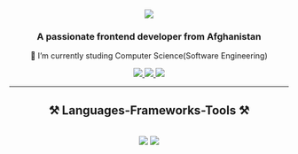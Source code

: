 <h1 align="center">
    <img src="https://readme-typing-svg.herokuapp.com/?font=Righteous&size=35&center=true&vCenter=true&width=500&height=70&duration=3000&lines=Hi+There!+👋;+I'm+Owais+Azizi!;" />
</h1>

<h3 align="center">A passionate frontend developer from Afghanistan</h3>


<div align="center">
 
 🔭 I’m currently studing Computer Science(Software Engineering)


 </div>
 
<div align="center"> 
  <a href="mailto:owaisazizi360@gmail.com">
    <img src="https://img.shields.io/badge/Gmail-333333?style=for-the-badge&logo=gmail&logoColor=red" />
  </a>
  <a href="https://linkedin.com/in/m-o-azizi" target="_blank">
    <img src="https://img.shields.io/badge/LinkedIn-0077B5?style=for-the-badge&logo=linkedin&logoColor=white" target="_blank" />
  </a>
  <a href="https://azizi-portfolio.vercel.app/" target="_blank">
     <img src="https://img.shields.io/badge/Portfolio-FF5722?style=for-the-badge&logo=todoist&logoColor=white" target="_blank" /> <!-- sqlite, safari, google-chrome are other good icon options -->
  </a>
</div>

 <hr/>
 
<h2 align="center">⚒️ Languages-Frameworks-Tools ⚒️</h2>
<br/>
<div align="center">
    <img src="https://skillicons.dev/icons?i=javascript,react,html,css,bootstrap,tailwind,git,github" />
    <img src="https://skillicons.dev/icons?i=nodejs,express,firebase,mongodb,c,java,mysql" /><br>
</div>

<br/>





